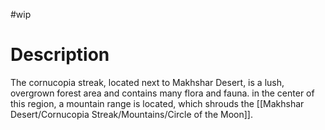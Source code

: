 #wip
# Description
The cornucopia streak, located next to Makhshar Desert, is a lush, overgrown forest area and contains many flora and fauna. in the center of this region, a mountain range is located, which shrouds the [[Makhshar Desert/Cornucopia Streak/Mountains/Circle of the Moon]].